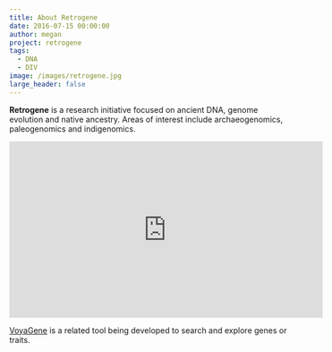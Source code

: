 ```yaml
---
title: About Retrogene
date: 2016-07-15 00:00:00
author: megan
project: retrogene
tags:
  - DNA
  - DIV
image: /images/retrogene.jpg
large_header: false
---
```


**Retrogene** is a research initiative focused on ancient DNA, genome evolution and native ancestry. Areas of interest include archaeogenomics, paleogenomics and indigenomics.

<p><div class="video-container"><iframe width="560" height="315" src="https://www.youtube.com/embed/C44r6knuJtU" frameborder="0" allowfullscreen></iframe></div></p>

<a href="/projects/voyagene">VoyaGene</a> is a related tool being developed to search and explore genes or traits.